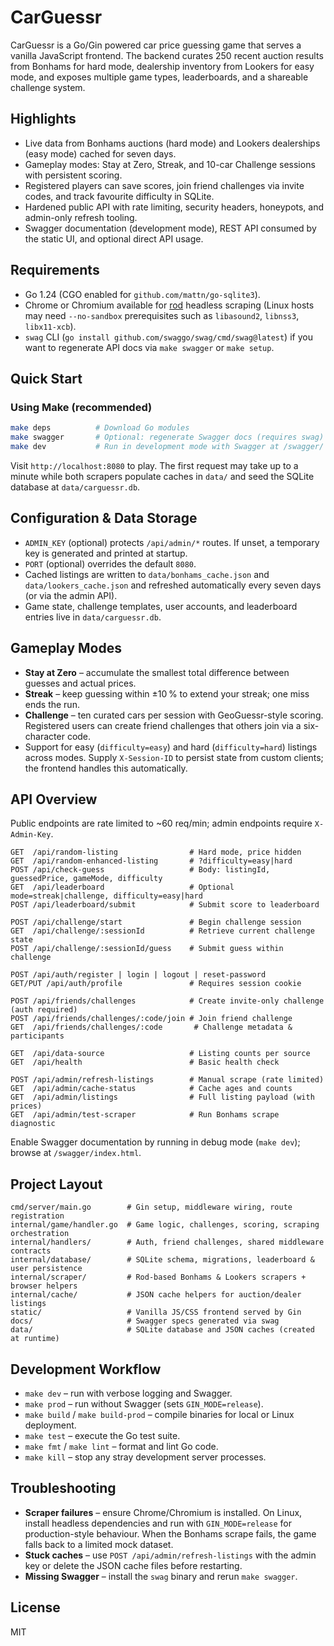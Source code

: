 # CarGuessr

CarGuessr is a Go/Gin powered car price guessing game that serves a vanilla JavaScript frontend. The backend curates 250 recent auction results from Bonhams for hard mode, dealership inventory from Lookers for easy mode, and exposes multiple game types, leaderboards, and a shareable challenge system.

## Highlights
- Live data from Bonhams auctions (hard mode) and Lookers dealerships (easy mode) cached for seven days.
- Gameplay modes: Stay at Zero, Streak, and 10-car Challenge sessions with persistent scoring.
- Registered players can save scores, join friend challenges via invite codes, and track favourite difficulty in SQLite.
- Hardened public API with rate limiting, security headers, honeypots, and admin-only refresh tooling.
- Swagger documentation (development mode), REST API consumed by the static UI, and optional direct API usage.

## Requirements
- Go 1.24 (CGO enabled for `github.com/mattn/go-sqlite3`).
- Chrome or Chromium available for [rod](https://github.com/go-rod/rod) headless scraping (Linux hosts may need `--no-sandbox` prerequisites such as `libasound2`, `libnss3`, `libx11-xcb`).
- `swag` CLI (`go install github.com/swaggo/swag/cmd/swag@latest`) if you want to regenerate API docs via `make swagger` or `make setup`.

## Quick Start

### Using Make (recommended)
```bash
make deps          # Download Go modules
make swagger       # Optional: regenerate Swagger docs (requires swag)
make dev           # Run in development mode with Swagger at /swagger/
```

Visit `http://localhost:8080` to play. The first request may take up to a minute while both scrapers populate caches in `data/` and seed the SQLite database at `data/carguessr.db`.

## Configuration & Data Storage
- `ADMIN_KEY` (optional) protects `/api/admin/*` routes. If unset, a temporary key is generated and printed at startup.
- `PORT` (optional) overrides the default `8080`.
- Cached listings are written to `data/bonhams_cache.json` and `data/lookers_cache.json` and refreshed automatically every seven days (or via the admin API).
- Game state, challenge templates, user accounts, and leaderboard entries live in `data/carguessr.db`.

## Gameplay Modes
- **Stay at Zero** – accumulate the smallest total difference between guesses and actual prices.
- **Streak** – keep guessing within ±10 % to extend your streak; one miss ends the run.
- **Challenge** – ten curated cars per session with GeoGuessr-style scoring. Registered users can create friend challenges that others join via a six-character code.
- Support for easy (`difficulty=easy`) and hard (`difficulty=hard`) listings across modes. Supply `X-Session-ID` to persist state from custom clients; the frontend handles this automatically.

## API Overview
Public endpoints are rate limited to ~60 req/min; admin endpoints require `X-Admin-Key`.

```
GET  /api/random-listing                # Hard mode, price hidden
GET  /api/random-enhanced-listing       # ?difficulty=easy|hard
POST /api/check-guess                   # Body: listingId, guessedPrice, gameMode, difficulty
GET  /api/leaderboard                   # Optional mode=streak|challenge, difficulty=easy|hard
POST /api/leaderboard/submit            # Submit score to leaderboard

POST /api/challenge/start               # Begin challenge session
GET  /api/challenge/:sessionId          # Retrieve current challenge state
POST /api/challenge/:sessionId/guess    # Submit guess within challenge

POST /api/auth/register | login | logout | reset-password
GET/PUT /api/auth/profile               # Requires session cookie

POST /api/friends/challenges            # Create invite-only challenge (auth required)
POST /api/friends/challenges/:code/join # Join friend challenge
GET  /api/friends/challenges/:code       # Challenge metadata & participants

GET  /api/data-source                   # Listing counts per source
GET  /api/health                        # Basic health check

POST /api/admin/refresh-listings        # Manual scrape (rate limited)
GET  /api/admin/cache-status            # Cache ages and counts
GET  /api/admin/listings                # Full listing payload (with prices)
GET  /api/admin/test-scraper            # Run Bonhams scrape diagnostic
```

Enable Swagger documentation by running in debug mode (`make dev`); browse at `/swagger/index.html`.

## Project Layout
```
cmd/server/main.go        # Gin setup, middleware wiring, route registration
internal/game/handler.go  # Game logic, challenges, scoring, scraping orchestration
internal/handlers/        # Auth, friend challenges, shared middleware contracts
internal/database/        # SQLite schema, migrations, leaderboard & user persistence
internal/scraper/         # Rod-based Bonhams & Lookers scrapers + browser helpers
internal/cache/           # JSON cache helpers for auction/dealer listings
static/                   # Vanilla JS/CSS frontend served by Gin
docs/                     # Swagger specs generated via swag
data/                     # SQLite database and JSON caches (created at runtime)
```

## Development Workflow
- `make dev` – run with verbose logging and Swagger.
- `make prod` – run without Swagger (sets `GIN_MODE=release`).
- `make build` / `make build-prod` – compile binaries for local or Linux deployment.
- `make test` – execute the Go test suite.
- `make fmt` / `make lint` – format and lint Go code.
- `make kill` – stop any stray development server processes.

## Troubleshooting
- **Scraper failures** – ensure Chrome/Chromium is installed. On Linux, install headless dependencies and run with `GIN_MODE=release` for production-style behaviour. When the Bonhams scrape fails, the game falls back to a limited mock dataset.
- **Stuck caches** – use `POST /api/admin/refresh-listings` with the admin key or delete the JSON cache files before restarting.
- **Missing Swagger** – install the `swag` binary and rerun `make swagger`.

## License

MIT
